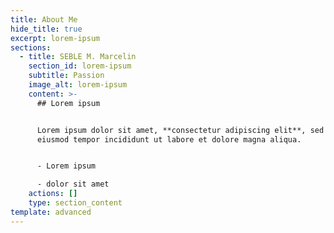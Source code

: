 ```yaml
---
title: About Me
hide_title: true
excerpt: lorem-ipsum
sections:
  - title: SEBLE M. Marcelin
    section_id: lorem-ipsum
    subtitle: Passion
    image_alt: lorem-ipsum
    content: >-
      ## Lorem ipsum


      Lorem ipsum dolor sit amet, **consectetur adipiscing elit**, sed do
      eiusmod tempor incididunt ut labore et dolore magna aliqua.


      - Lorem ipsum

      - dolor sit amet
    actions: []
    type: section_content
template: advanced
---
```


